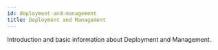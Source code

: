 ```yaml
---
id: deployment-and-management
title: Deployment and Management
---
```


[comment]: # (mx-abstract)

Introduction and basic information about Deployment and Management.

[comment]: # (mx-context-auto)
